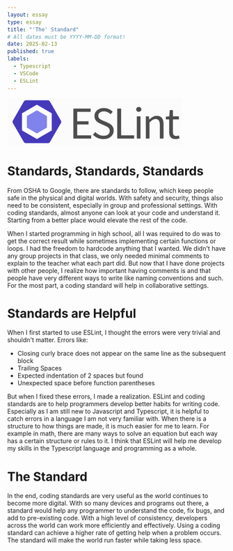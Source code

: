 ```yaml
---
layout: essay
type: essay
title: "'The' Standard"
# All dates must be YYYY-MM-DD format!
date: 2025-02-13
published: true
labels:
  - Typescript
  - VSCode
  - ESLint
---
```


<img width="400px" class="rounded float-start pe-4" src="../img/codestandards/ESLint-logo.png">


# Standards, Standards, Standards
From OSHA to Google, there are standards to follow, which keep people safe in the physical and digital worlds. With safety and security, things also need to be consistent, especially in group and professional settings. With coding standards, almost anyone can look at your code and understand it. Starting from a better place would elevate the rest of the code. 

When I started programming in high school, all I was required to do was to get the correct result while sometimes implementing certain functions or loops. I had the freedom to hardcode anything that I wanted. We didn't have any group projects in that class, we only needed minimal comments to explain to the teacher what each part did. But now that I have done projects with other people, I realize how important having comments is and that people have very different ways to write like naming conventions and such. For the most part, a coding standard will help in collaborative settings.

# Standards are Helpful
When I first started to use ESLint, I thought the errors were very trivial and shouldn't matter. Errors like: 
- Closing curly brace does not appear on the same line as the subsequent block
- Trailing Spaces
- Expected indentation of 2 spaces but found
- Unexpected space before function parentheses

But when I fixed these errors, I made a realization. ESLint and coding standards are to help programmers develop better habits for writing code. Especially as I am still new to Javascript and Typescript, it is helpful to catch errors in a language I am not very familiar with. When there is a structure to how things are made, it is much easier for me to learn. For example in math, there are many ways to solve an equation but each way has a certain structure or rules to it. I think that ESLint will help me develop my skills in the Typescript language and programming as a whole. 

# The Standard
In the end, coding standards are very useful as the world continues to become more digital. With so many devices and programs out there, a standard would help any programmer to understand the code, fix bugs, and add to pre-existing code. With a high level of consistency, developers across the world can work more efficiently and effectively. Using a coding standard can achieve a higher rate of getting help when a problem occurs. The standard will make the world run faster while taking less space. 
